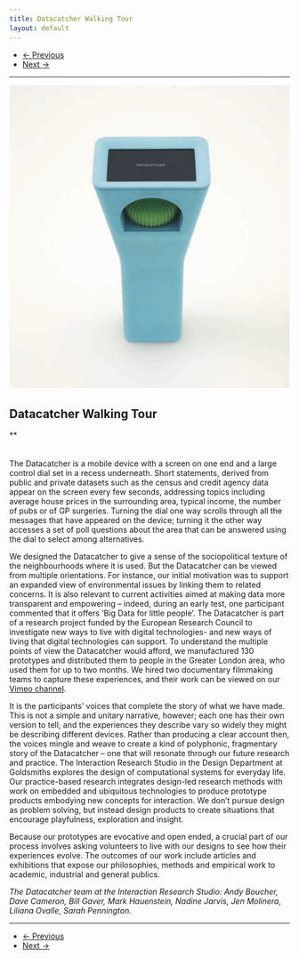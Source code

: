 ```yaml
---
title: Datacatcher Walking Tour
layout: default
---
```


<nav aria-label="...">
  <ul class="pager">
    <li class="previous"><a href="11.html"><span aria-hidden="true">&larr;</span> Previous</a></li>
    <li class="next"><a href="13.html">Next <span aria-hidden="true">&rarr;</span></a></li>
  </ul>
</nav>

---

![](images/12.jpg)

## Datacatcher Walking Tour
**
<br />
<br />
<br />
The Datacatcher is a mobile device with a screen on one end and a large control dial set in a recess underneath. Short statements, derived from public and private datasets such as the census and credit agency data appear on the screen every few seconds, addressing topics including average house prices in the surrounding area, typical income, the number of pubs or of GP surgeries. Turning the dial one way scrolls through all the messages that have appeared on the device; turning it the other way accesses a set of poll questions about the area that can be answered using the dial to select among alternatives.

We designed the Datacatcher to give a sense of the sociopolitical texture of the neighbourhoods where it is used. But the Datacatcher can be viewed from multiple orientations. For instance, our initial motivation was to support an expanded view of environmental issues by linking them to related concerns. It is also relevant to current activities aimed at making data more transparent and empowering – indeed, during an early test, one participant commented that it offers ‘Big Data for little people’. The Datacatcher is part of a research project funded by the European Research Council to investigate new ways to live with digital technologies- and new ways of living that digital technologies can support. To understand the multiple points of view the Datacatcher would afford, we manufactured 130 prototypes and distributed them to people in the Greater London area, who used them for up to two months. We hired two documentary filmmaking teams to capture these experiences, and their work can be viewed on our <a href="http://vimeo.com/channels/datacatcher">Vimeo channel</a>.

It is the participants’ voices that complete the story of what we have made. This is not a simple and unitary narrative, however; each one has their own version to tell, and the experiences they describe vary so widely they might be describing different devices. Rather than producing a clear account then, the voices mingle and weave to create a kind of polyphonic, fragmentary story of the Datacatcher – one that will resonate through our future research and practice. The Interaction Research Studio in the Design Department at Goldsmiths explores the design of computational systems for everyday life. Our practice-based research integrates design-led research methods with work on embedded and ubiquitous technologies to produce prototype products embodying new concepts for interaction. We don’t pursue design as problem solving, but instead design products to create situations that encourage playfulness, exploration and insight.

Because our prototypes are evocative and open ended, a crucial part of our process involves asking volunteers to live with our designs to see how their experiences evolve. The outcomes of our work include articles and exhibitions that expose our philosophies, methods and empirical work to academic, industrial and general publics.

*The Datacatcher team at the Interaction Research Studio: Andy Boucher, Dave Cameron, Bill Gaver, Mark Hauenstein, Nadine Jarvis, Jen Molinera, Liliana Ovalle, Sarah Pennington.*

---

<nav aria-label="...">
  <ul class="pager">
    <li class="previous"><a href="11.html"><span aria-hidden="true">&larr;</span> Previous</a></li>
    <li class="next"><a href="13.html">Next <span aria-hidden="true">&rarr;</span></a></li>
  </ul>
</nav>
